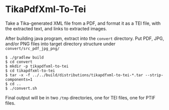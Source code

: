 # TikaPdfXml-To-Tei
Take a Tika-generated XML file from a PDF, and format it as a TEI file,
with the extracted text, and links to extracted images.

After building java program, extract into the `convert` directory.
Put PDF, JPG, and/or PNG files into target directory
structure under `convert/src_pdf_jpg_png/`

```shell
$ ./gradlew build
$ cd convert
$ mkdir -p tikapdfxml-to-tei
$ cd tikapdfxml-to-tei
$ tar -x -f ../../build/distributions/tikapdfxml-to-tei-*.tar --strip-components=1
$ cd ..
$ ./convert.sh
```

Final output will be in two `/tmp` directories, one for TEI files,
one for PTIF files.

